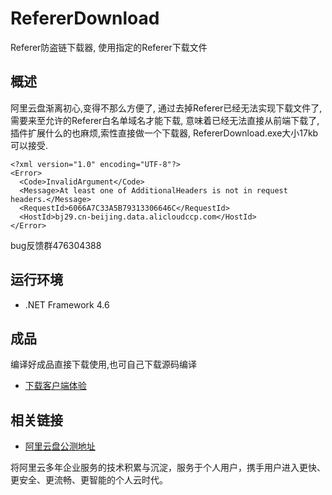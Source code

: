 # RefererDownload
Referer防盗链下载器,
使用指定的Referer下载文件

## 概述

阿里云盘渐离初心,变得不那么方便了,
通过去掉Referer已经无法实现下载文件了,
需要来至允许的Referer白名单域名才能下载,
意味着已经无法直接从前端下载了,
插件扩展什么的也麻烦,索性直接做一个下载器,
RefererDownload.exe大小17kb可以接受.
```
<?xml version="1.0" encoding="UTF-8"?>
<Error>
  <Code>InvalidArgument</Code>
  <Message>At least one of AdditionalHeaders is not in request headers.</Message>
  <RequestId>6066A7C33A5B79313306646C</RequestId>
  <HostId>bj29.cn-beijing.data.alicloudccp.com</HostId>
</Error>
```
bug反馈群476304388

## 运行环境
- .NET Framework 4.6

## 成品

编译好成品直接下载使用,也可自己下载源码编译

- [下载客户端体验](https://pan.wyfxw.cn/plainwizard/RefererDownload.exe)

## 相关链接

- [阿里云盘公测地址](https://www.aliyundrive.com/apply)

将阿里云多年企业服务的技术积累与沉淀，服务于个人用户，携手用户进入更快、更安全、更流畅、更智能的个人云时代。